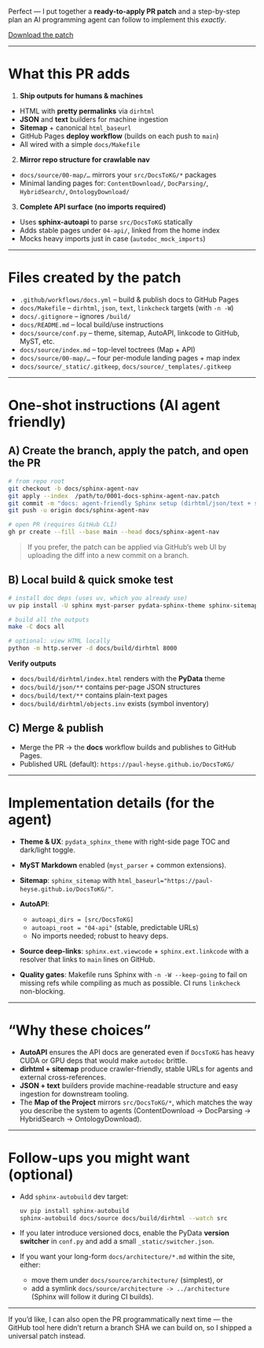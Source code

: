 Perfect — I put together a **ready-to-apply PR patch** and a step-by-step plan an AI programming agent can follow to implement this *exactly*.

[Download the patch](sandbox:/mnt/data/0001-docs-sphinx-agent-nav.patch)

---

# What this PR adds

1. **Ship outputs for humans & machines**

* HTML with **pretty permalinks** via `dirhtml`
* **JSON** and **text** builders for machine ingestion
* **Sitemap** + canonical `html_baseurl`
* GitHub Pages **deploy workflow** (builds on each push to `main`)
* All wired with a simple `docs/Makefile`

2. **Mirror repo structure for crawlable nav**

* `docs/source/00-map/…` mirrors your `src/DocsToKG/*` packages
* Minimal landing pages for: `ContentDownload/`, `DocParsing/`, `HybridSearch/`, `OntologyDownload/`

3. **Complete API surface (no imports required)**

* Uses **sphinx-autoapi** to parse `src/DocsToKG` statically
* Adds stable pages under `04-api/`, linked from the home index
* Mocks heavy imports just in case (`autodoc_mock_imports`)

---

# Files created by the patch

* `.github/workflows/docs.yml` – build & publish docs to GitHub Pages
* `docs/Makefile` – `dirhtml`, `json`, `text`, `linkcheck` targets (with `-n -W`)
* `docs/.gitignore` – ignores `/build/`
* `docs/README.md` – local build/use instructions
* `docs/source/conf.py` – theme, sitemap, AutoAPI, linkcode to GitHub, MyST, etc.
* `docs/source/index.md` – top-level toctrees (Map + API)
* `docs/source/00-map/…` – four per-module landing pages + map index
* `docs/source/_static/.gitkeep`, `docs/source/_templates/.gitkeep`

---

# One-shot instructions (AI agent friendly)

## A) Create the branch, apply the patch, and open the PR

```bash
# from repo root
git checkout -b docs/sphinx-agent-nav
git apply --index  /path/to/0001-docs-sphinx-agent-nav.patch
git commit -m "docs: agent-friendly Sphinx setup (dirhtml/json/text + sitemap + GH Pages + AutoAPI)"
git push -u origin docs/sphinx-agent-nav

# open PR (requires GitHub CLI)
gh pr create --fill --base main --head docs/sphinx-agent-nav
```

> If you prefer, the patch can be applied via GitHub’s web UI by uploading the diff into a new commit on a branch.

## B) Local build & quick smoke test

```bash
# install doc deps (uses uv, which you already use)
uv pip install -U sphinx myst-parser pydata-sphinx-theme sphinx-sitemap sphinx-copybutton sphinx-design sphinx-autoapi

# build all the outputs
make -C docs all

# optional: view HTML locally
python -m http.server -d docs/build/dirhtml 8000
```

**Verify outputs**

* `docs/build/dirhtml/index.html` renders with the **PyData** theme
* `docs/build/json/**` contains per-page JSON structures
* `docs/build/text/**` contains plain-text pages
* `docs/build/dirhtml/objects.inv` exists (symbol inventory)

## C) Merge & publish

* Merge the PR → the **docs** workflow builds and publishes to GitHub Pages.
* Published URL (default): `https://paul-heyse.github.io/DocsToKG/`

---

# Implementation details (for the agent)

* **Theme & UX**: `pydata_sphinx_theme` with right-side page TOC and dark/light toggle.
* **MyST Markdown** enabled (`myst_parser` + common extensions).
* **Sitemap**: `sphinx_sitemap` with `html_baseurl="https://paul-heyse.github.io/DocsToKG/"`.
* **AutoAPI**:

  * `autoapi_dirs = [src/DocsToKG]`
  * `autoapi_root = "04-api"` (stable, predictable URLs)
  * No imports needed; robust to heavy deps.
* **Source deep-links**: `sphinx.ext.viewcode` + `sphinx.ext.linkcode` with a resolver that links to `main` lines on GitHub.
* **Quality gates**: Makefile runs Sphinx with `-n -W --keep-going` to fail on missing refs while compiling as much as possible. CI runs `linkcheck` non-blocking.

---

# “Why these choices”

* **AutoAPI** ensures the API docs are generated even if `DocsToKG` has heavy CUDA or GPU deps that would make `autodoc` brittle.
* **dirhtml + sitemap** produce crawler-friendly, stable URLs for agents and external cross-references.
* **JSON + text** builders provide machine-readable structure and easy ingestion for downstream tooling.
* The **Map of the Project** mirrors `src/DocsToKG/*`, which matches the way you describe the system to agents (ContentDownload → DocParsing → HybridSearch → OntologyDownload).

---

# Follow-ups you might want (optional)

* Add `sphinx-autobuild` dev target:

  ```bash
  uv pip install sphinx-autobuild
  sphinx-autobuild docs/source docs/build/dirhtml --watch src
  ```

* If you later introduce versioned docs, enable the PyData **version switcher** in `conf.py` and add a small `_static/switcher.json`.
* If you want your long-form `docs/architecture/*.md` within the site, either:

  * move them under `docs/source/architecture/` (simplest), or
  * add a symlink `docs/source/architecture -> ../architecture` (Sphinx will follow it during CI builds).

---

If you’d like, I can also open the PR programmatically next time — the GitHub tool here didn’t return a branch SHA we can build on, so I shipped a universal patch instead.

